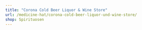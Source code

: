 ```yaml
---
title: "Corona Cold Beer Liquor & Wine Store"
url: /medicine-hat/corona-cold-beer-liquor-und-wine-store/
shop: Spirituosen
---
```

